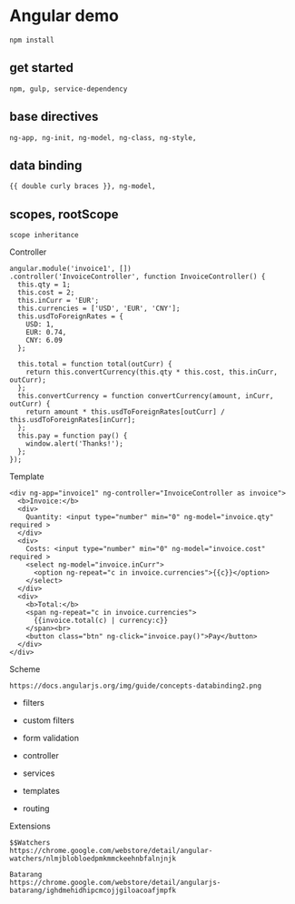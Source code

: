 # Angular demo

    npm install
    
    
## get started
  
    npm, gulp, service-dependency

## base directives
  
    ng-app, ng-init, ng-model, ng-class, ng-style,

## data binding
  
    {{ double curly braces }}, ng-model, 

## scopes, rootScope

    scope inheritance

Controller

    angular.module('invoice1', [])
    .controller('InvoiceController', function InvoiceController() {
      this.qty = 1;
      this.cost = 2;
      this.inCurr = 'EUR';
      this.currencies = ['USD', 'EUR', 'CNY'];
      this.usdToForeignRates = {
        USD: 1,
        EUR: 0.74,
        CNY: 6.09
      };
    
      this.total = function total(outCurr) {
        return this.convertCurrency(this.qty * this.cost, this.inCurr, outCurr);
      };
      this.convertCurrency = function convertCurrency(amount, inCurr, outCurr) {
        return amount * this.usdToForeignRates[outCurr] / this.usdToForeignRates[inCurr];
      };
      this.pay = function pay() {
        window.alert('Thanks!');
      };
    });

Template

    <div ng-app="invoice1" ng-controller="InvoiceController as invoice">
      <b>Invoice:</b>
      <div>
        Quantity: <input type="number" min="0" ng-model="invoice.qty" required >
      </div>
      <div>
        Costs: <input type="number" min="0" ng-model="invoice.cost" required >
        <select ng-model="invoice.inCurr">
          <option ng-repeat="c in invoice.currencies">{{c}}</option>
        </select>
      </div>
      <div>
        <b>Total:</b>
        <span ng-repeat="c in invoice.currencies">
          {{invoice.total(c) | currency:c}}
        </span><br>
        <button class="btn" ng-click="invoice.pay()">Pay</button>
      </div>
    </div>

Scheme

    https://docs.angularjs.org/img/guide/concepts-databinding2.png



* filters
    
* custom filters
* form validation

* controller

* services
* templates
* routing

Extensions

    $$Watchers    
    https://chrome.google.com/webstore/detail/angular-watchers/nlmjblobloedpmkmmckeehnbfalnjnjk
    
    Batarang
    https://chrome.google.com/webstore/detail/angularjs-batarang/ighdmehidhipcmcojjgiloacoafjmpfk